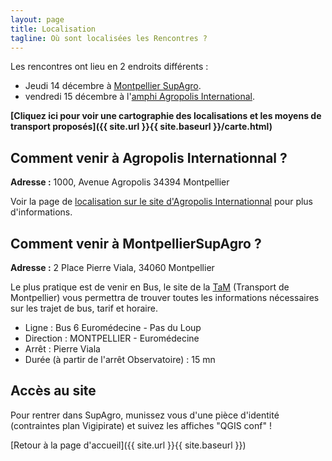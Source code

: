 ```yaml
---
layout: page
title: Localisation
tagline: Où sont localisées les Rencontres ?
---
```


Les rencontres ont lieu en 2 endroits différents :
* Jeudi 14 décembre à [Montpellier SupAgro](https://www.supagro.fr).
* vendredi 15 décembre à l'[amphi Agropolis International](http://www.agropolis.fr/pratique/locaux.php).

**[Cliquez ici pour voir une cartographie des localisations et les moyens de transport proposés]({{ site.url }}{{ site.baseurl }}/carte.html)**

## Comment venir à Agropolis Internationnal ?

**Adresse :** 1000, Avenue Agropolis 34394 Montpellier

Voir la page de [localisation sur le site d'Agropolis Internationnal](http://www.agropolis.fr/pratique/acces.php) pour plus d'informations.

## Comment venir à MontpellierSupAgro ?

**Adresse :** 2 Place Pierre Viala, 34060 Montpellier

Le plus pratique est de venir en Bus, le site de la [TaM](http://www.tam-voyages.com/index.asp) (Transport de Montpellier) vous permettra de trouver toutes les informations nécessaires sur les trajet de bus, tarif et horaire.

* Ligne :  Bus   6    Euromédecine - Pas du Loup
* Direction :  MONTPELLIER - Euromédecine
* Arrêt :  Pierre Viala
* Durée (à partir de l'arrêt Observatoire) : 15 mn

## Accès au site

Pour rentrer dans SupAgro, munissez vous d'une pièce d'identité (contraintes plan Vigipirate) et suivez les affiches "QGIS conf" !

[Retour à la page d'accueil]({{ site.url }}{{ site.baseurl }})
